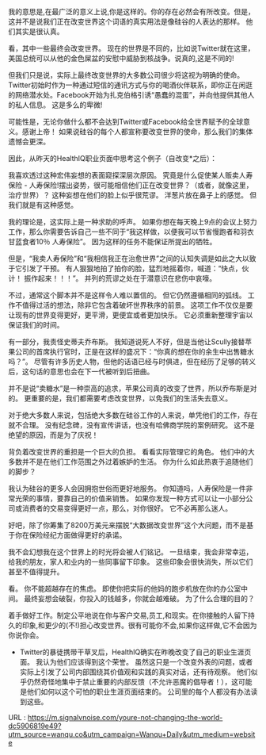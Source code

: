 我的意思是,在最广泛的意义上说,你是这样的。你的存在必然会有所改变。但是，这并不是说我们正在改变世界这个词语的真实用法是像硅谷的人表达的那样。 他们其实是很认真。

看，其中一些最终会改变世界。 现在的世界是不同的，比如说Twitter就在这里，美国总统可以从他的金色屎盆的安慰中威胁到核战争。说真的,这是不同的!

但我们只是说，实际上最终改变世界的大多数公司很少将这视为明确的使命。Twitter初始时作为一种通过短信的通讯方式与你的喝酒伙伴联系，即你正在闲逛的网络潜水处。Facebook开始为扎克伯格引诱“愚蠢的混蛋”，并向他提供其他人的私人信息。 这是多么的卑微!

可能性是，无论你做什么都不会达到Twitter或Facebook给全世界赋予的全球意义。感谢上帝！ 如果说硅谷的每个人都宣称要改变世界的使命，那么我们的集体遗憾会更深。

因此，从昨天的HealthIQ职业页面中思考这个例子（自改变*之后）：

我喜欢透过这种宏伟妄想的表面窥探深层次原因。 究竟是什么促使某人贩卖人寿保险 - 人寿保险!摆出姿势，很可能相信他们正在改变世界？（或者，就像这里，治疗世界）？ 这种妄想在他们的脸上似乎很荒谬。 洋葱片放在鼻子上的感觉。 但我们就是有这种感觉。

我的理论是，这实际上是一种求助的呼声。 如果你想在每天晚上9点的会议上努力工作，那么你需要告诉自己一些不同于“我这样做，以便我可以节省慢跑者和羽衣甘蓝食者10％ 人寿保险”。 因为这样的任务不能保证所提出的牺牲。

但是，“我卖人寿保险”和“我相信我正在治愈世界”之间的认知失调是如此之大以致于它引发了干预。 有人狠狠地拍了拍你的脸，猛烈地摇着你，喊道：“快点，伙计！ 振作起来！！！”。 并列的荒谬之处在于潜意识在悲伤中哀嚎。

不过，通常这个脚本并不是这样令人难以置信的。 但它仍然遵循相同的弧线。 工作不值得过活的想法，除非它包含着破坏世界秩序的前景。 这项工作不仅仅是要让现有的世界变得更好，更平滑，更便宜或者更加快乐。 它必须重新整理宇宙以保证我们的时间。

有一部分，我责怪史蒂夫乔布斯。 我知道说死人不好，但是当他让Scully接替苹果公司的首席执行官时，正是在这样的盛况下：“你真的想在你的余生中出售糖水吗？”。 尽管有许多历史人物，但他的话语已经与时俱进，但在经历了足够的转义后，这句话的意思也会在下一代被听到后扭曲。

并不是说“卖糖水”是一种崇高的追求，苹果公司真的改变了世界，所以乔布斯是对的。 更重要的是，我们都需要考虑改变世界，以免我们的生活失去意义。

对于绝大多数人来说，包括绝大多数在硅谷工作的人来说，单凭他们的工作，存在就不合理。 没有纪念碑，没有宣传讲话，也没有哈佛商学院的案例研究。 这不是绝望的原因，而是为了庆祝！

背负着改变世界的重担是一个巨大的负担。 看看实际管理它的角色。 他们中的大多数并不是在他们工作范围之外过着嫉妒的生活。 你为什么如此热衷于追随他们的脚步？

我认为硅谷的更多人会因拥抱世俗而更好地服务。 你知道吗，人寿保险是一件非常光荣的事情，要靠自己的价值来销售。 如果你发现一种方式可以让一小部分公司或消费者的交易变得更好一点，那么，对你很好。 它不必再那么迷人。

好吧，除了你筹集了8200万美元来摆脱“大数据改变世界”这个大问题，而不是基于你在保险经纪方面做得更好的承诺。

我不会幻想我在这个世界上的时光将会被人们铭记。 一旦结束，我会非常幸运，给我的朋友，家人和业内的一些同事留下印象。 这些印象会很快消失，所以它们甚至不值得提升。

看。 你不能超越存在的焦虑。 即使你把实际的他妈的跑步机放在你的办公室中间。 最终妄想会破裂，你投入的钱越多，你就会越难破。 为了什么合理的目的？

着手做好工作。制定公平地说在你与客户交易,员工,和现实。在你接触的人留下持久的印象,和更少的(不!)担心改变世界。很有可能你不会,如果你这样做,它不会因为你说你会。

* Twitter的暴徒携带干草叉后，HealthIQ确实在昨晚改变了自己的职业生涯页面。 我认为他们应该得到这个荣誉。 虽然这只是一个改变外表的问题，或者实际上引发了公司内部围绕其价值观和实践的真实对话，还有待观察。 他们似乎仍然奇怪地集中于禁止重要的内部反馈（不允许恶魔的倡导者！），这可能是他们如何以这个可怕的职业生涯页面结束的。 公司里的每个人都没有办法读到这些。

  
 URL : https://m.signalvnoise.com/youre-not-changing-the-world-dc5906819e49?utm_source=wanqu.co&utm_campaign=Wanqu+Daily&utm_medium=website